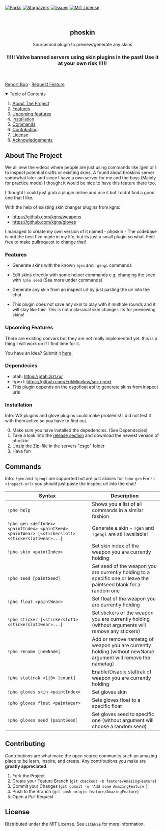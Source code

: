 <!-- PROJECT SHIELDS -->
<!--
*** I'm using markdown "reference style" links for readability.
*** Reference links are enclosed in brackets [ ] instead of parentheses ( ).
*** See the bottom of this document for the declaration of the reference variables
*** for contributors-url, forks-url, etc. This is an optional, concise syntax you may use.
*** https://www.markdownguide.org/basic-syntax/#reference-style-links
-->

[![Forks][forks-shield]][forks-url]
[![Stargazers][stars-shield]][stars-url]
[![Issues][issues-shield]][issues-url]
[![MIT License][license-shield]][license-url]

<!-- PROJECT LOGO -->
<br />
<p align="center">
  <h2 align="center">phoskin</h2>
  <p align="center">
    Sourcemod plugin to preview/generate any skins
    <br />
    <h3 align="center">!!!!! Valve banned servers using skin plugins in the past! Use it at your own risk !!!!!</h3>
    <br />
    <br />
    <a href="https://github.com/araynimax/phoskin/issues">Report Bug</a>
    ·
    <a href="https://github.com/araynimax/phoskin/issues">Request Feature</a>
  </p>
</p>

<!-- TABLE OF CONTENTS -->
<details open="open">
  <summary>Table of Contents</summary>
  <ol>
    <li>
      <a href="#about-the-project">About The Project</a>
    </li>
    <li><a href="#features">Features</a></li>
    <li><a href="#upcoming-features">Upcoming features</a></li>
    <li><a href="#installation">Installation</a></li>
    <li><a href="#commands">Commands</a></li>
    <li><a href="#contributing">Contributing</a></li>
    <li><a href="#license">License</a></li>
    <li><a href="#acknowledgements">Acknowledgements</a></li>
  </ol>
</details>

<!-- ABOUT THE PROJECT -->

## About The Project

We all new the videos where people are just using commands like !gen or !i to inspect potential crafts or existing skins. 
A found about broskins server somewhat later and since I have a own server for me and the boys (Mainly for practice mode) I thought it would be nice to have this feature there too.

I thought I could just grab a plugin online and use it but I didnt find a good one that I like.

With the help of existing skin changer plugins from kgns:
- https://github.com/kgns/weapons
- https://github.com/kgns/gloves

I managed to create my own version of it named - phoskin -
The codebase is not the best I've made in my life, but its just a small plugin so what. Feel free to make pullrequest to change that!

### Features

- Generate skins with the known `!gen` and `!gengl` commands
- Edit skins directly with some helper commands e.g. changing the seed with `!pho seed` (See more under commands)
- Generate any skin from an inspect url by just pasting the url into the chat.

- This plugin does not save any skin to play with it multiple rounds and it will stay like this! This is not a classical skin changer. Its for previewing skins!

### Upcoming Features

There are existing convars but they are not really implemented yet. this is a thing I will work on if I find time for it.

You have an idea?
Submit it [here](https://github.com/araynimax/phoskin/issues).

### Dependecies

- ptah: https://ptah.zizt.ru/
- ripext: https://github.com/ErikMinekus/sm-ripext
- This plugin depends on the csgofloat api to generate skins from inspect urls

### Installation

Info: WS plugins and glove plugins could make problems! I did not test it with them active so you have to find out.

0. Make sure you have installed the depedencies. (See Dependecies)
1. Take a look into the [release section](https://github.com/araynimax/phoskin/releases) and download the newest version of phoskin
2. Unzip the Zip-file in the servers "csgo" folder
3. Have fun

<!-- Commands -->

## Commands

Info: `!gen` and `!gengl` are supported but are just aliases for `!pho gen`
For `!i <inspect-url>` you should just paste the inspect url into the chat!

| Syntax| Description |
|---------|-------------|
|`!pho help` | Shows you a list of all commands in a similar fashion|
|`!pho gen <defIndex> <paintIndex> <paintSeed> <paintWear> [<stickerslot1> <stickerslot1wear>...]`|Generate a skin - `!gen` and `!gengl` are still available!|
|`!pho skin <paintIndex>`|Set skin index of the weapon you are currently holding|
|`!pho seed [paintSeed]`|Set seed of the weapon you are currently holding to a specific one or leave the paintseed blank for a random one|
|`!pho float <paintWear>`|Set float of the weapon you are currently holding|
|`!pho sticker [<stickerslot1> <stickerslot1wear>...]`|Set stickers of the weapon you are currently holding (without arguments will remove any stickers)|
|`!pho rename [newName]`|Add or remove nametag of weapon you are currently holding (without newName argument will remove the nametag)|
|`!pho stattrak <1\|0> [count]`|Enable/Disable stattrak of weapon you are currently holding|
|`!pho gloves skin <paintIndex>` |Set gloves skin|
|`!pho gloves float <paintWear>` |Sets gloves float to a specific float|
|`!pho gloves seed [paintSeed]` |Set gloves seed to specific one (without argument will choose a random seed)|

<!-- CONTRIBUTING -->

## Contributing

Contributions are what make the open source community such an amazing place to be learn, inspire, and create. Any contributions you make are **greatly appreciated**.

1. Fork the Project
2. Create your Feature Branch (`git checkout -b feature/AmazingFeature`)
3. Commit your Changes (`git commit -m 'Add some AmazingFeature'`)
4. Push to the Branch (`git push origin feature/AmazingFeature`)
5. Open a Pull Request

<!-- LICENSE -->

## License

Distributed under the MIT License. See `LICENSE` for more information.

<!-- MARKDOWN LINKS & IMAGES -->
<!-- https://www.markdownguide.org/basic-syntax/#reference-style-links -->

[forks-shield]: https://img.shields.io/github/forks/araynimax/phoskin?style=for-the-badge
[forks-url]: https://github.com/araynimax/phoskin/network/members
[stars-shield]: https://img.shields.io/github/stars/araynimax/phoskin?style=for-the-badge
[stars-url]: https://github.com/araynimax/phoskin/stargazers
[issues-shield]: https://img.shields.io/github/issues/araynimax/phoskin?style=for-the-badge
[issues-url]: https://github.com/araynimax/phoskin/issues
[license-shield]: https://img.shields.io/github/license/araynimax/phoskin?style=for-the-badge
[license-url]: https://github.com/araynimax/phoskin/blob/main/LICENSE.txt
